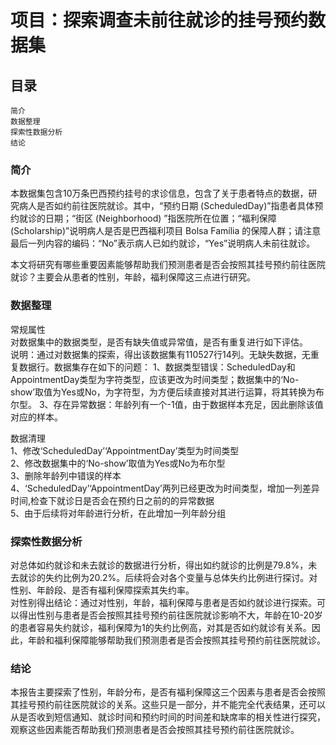 # 项目：探索调查未前往就诊的挂号预约数据集

## 目录<br>
    简介
    数据整理
    探索性数据分析
    结论
### 简介
    
本数据集包含10万条巴西预约挂号的求诊信息，包含了关于患者特点的数据，研究病人是否如约前往医院就诊。其中，“预约日期 (ScheduledDay)”指患者具体预约就诊的日期；“街区 (Neighborhood) ”指医院所在位置；“福利保障 (Scholarship)”说明病人是否是巴西福利项目 Bolsa Família 的保障人群；请注意最后一列内容的编码：“No”表示病人已如约就诊，“Yes”说明病人未前往就诊。

本文将研究有哪些重要因素能够帮助我们预测患者是否会按照其挂号预约前往医院就诊？主要会从患者的性别，年龄，福利保障这三点进行研究。

### 数据整理  
常规属性<br> 
        对数据集中的数据类型，是否有缺失值或异常值，是否有重复进行如下评估。<br> 
        说明：通过对数据集的探索，得出该数据集有110527行14列。无缺失数据，无重复数据行。数据集存在如下的问题： 1、数据类型错误：ScheduledDay和AppointmentDay类型为字符类型，应该更改为时间类型；数据集中的‘No-show’取值为Yes或No，为字符型，为方便后续直接对其进行运算，将其转换为布尔型。 3、存在异常数据：年龄列有一个-1值，由于数据样本充足，因此删除该值对应的样本。  <br> 

数据清理<br> 
        1、修改‘ScheduledDay’‘AppointmentDay’类型为时间类型<br> 
        2、修改数据集中的‘No-show’取值为Yes或No为布尔型<br> 
        3、删除年龄列中错误的样本<br> 
        4、‘ScheduledDay’‘AppointmentDay’两列已经更改为时间类型，增加一列差异时间,检查下就诊日是否会在预约日之前的的异常数据<br> 
        5、由于后续将对年龄进行分析，在此增加一列年龄分组  <br> 
### 探索性数据分析

对总体如约就诊和未去就诊的数据进行分析，得出如约就诊的比例是79.8%，未去就诊的失约比例为20.2%。后续将会对各个变量与总体失约比例进行探讨。对性别、年龄段、是否有福利保障探索其失约率。<br> 
        对性别得出结论：通过对性别，年龄，福利保障与患者是否如约就诊进行探索。可以得出性别与患者是否会按照其挂号预约前往医院就诊影响不大，年龄在10-20岁的患者容易失约就诊，福利保障为1的失约比例高，对其是否如约就诊有关系。因此，年龄和福利保障能够帮助我们预测患者是否会按照其挂号预约前往医院就诊。<br> 

### 结论
本报告主要探索了性别，年龄分布，是否有福利保障这三个因素与患者是否会按照其挂号预约前往医院就诊的关系。这些只是一部分，并不能完全代表结果，还可以从是否收到短信通知、就诊时间和预约时间的时间差和缺席率的相关性进行探究，观察这些因素能否帮助我们预测患者是否会按照其挂号预约前往医院就诊。<br> 
